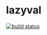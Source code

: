 lazyval
=======

[![build status](https://secure.travis-ci.org/WebReflection/lazyval.png)](http://travis-ci.org/WebReflection/lazyval)

